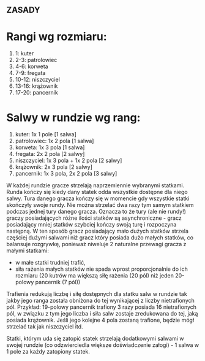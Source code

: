 ## ZASADY

# Rangi wg rozmiaru:

1. 1:       kuter
2. 2-3:     patrolowiec
3. 4-6:     korweta
4. 7-9:     fregata
5. 10-12:   niszczyciel
6. 13-16:   krążownik
7. 17-20:   pancernik

# Salwy w rundzie wg rang:

1. kuter: 1x 1 pole [1 salwa]
2. patrolowiec: 1x 2 pola [1 salwa]
3. korweta: 1x 3 pola [1 salwa]
4. fregata: 2x 2 pola [2 salwy]
5. niszczyciel: 1x 3 pola + 1x 2 pola [2 salwy]
6. krążownik: 2x 3 pola [2 salwy]
7. pancernik: 1x 3 pola, 2x 2 pola [3 salwy]

W każdej rundzie gracze strzelają naprzemiennie wybranymi statkami. Runda kończy się kiedy dany statek odda wszystkie dostępne dla niego salwy. Tura danego gracza kończy się w momencie gdy wszystkie statki skończyły swoje rundy. Nie można strzelać dwa razy tym samym statkiem podczas jednej tury danego gracza. Oznacza to że tury (ale nie rundy!) graczy posiadających różne ilości statków są asynchroniczne - gracz posiadający mniej statków szybciej kończy swoją turę i rozpoczyna następną. W ten sposób gracz posiadający mało dużych statków strzela częściej dużymi salwami niż gracz który posiada dużo małych statków, co balansuje rozgrywkę, ponieważ niweluje 2 naturalne przewagi gracza z małymi statkami:
- w małe statki trudniej trafić,
- siła rażenia małych statków nie spada wprost proporcjonalnie do ich rozmiaru (20 kutrów ma większą siłę rażenia (20 pól) niż jeden 20-polowy pancernik (7 pól))

Trafienia redukują liczbę i siłę dostępnych dla statku salw w rundzie tak jakby jego ranga została obniżona do tej wynikającej z liczby nietrafionych pól. Przykład: 19-polowy pancernik trafiony 3 razy posiada 16 nietrafionych pól, w związku z tym jego liczba i siła salw zostaje zredukowana do tej, jaką posiada krążownik. Jeśli jego kolejne 4 pola zostaną trafione, będzie mógł strzelać tak jak niszczyciel itd.

Statki, którym uda się zatopić statek strzelają dodatkowymi salwami w swojej rundzie (co odzwierciedla większe doświadczenie załogi) - 1 salwa w 1 pole za każdy zatopiony statek.


